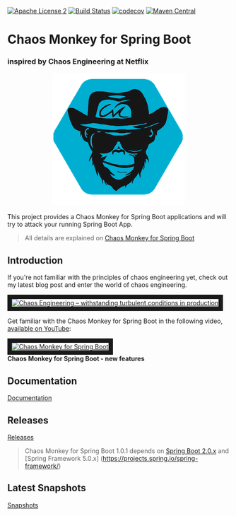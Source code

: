 [![Apache License 2](https://img.shields.io/badge/license-ASF2-blue.svg)](https://www.apache.org/licenses/LICENSE-2.0.txt)
[![Build Status](https://travis-ci.org/codecentric/chaos-monkey-spring-boot.svg?branch=master)](https://travis-ci.org/codecentric/chaos-monkey-spring-boot)
[![codecov](https://codecov.io/gh/codecentric/chaos-monkey-spring-boot/branch/master/graph/badge.svg)](https://codecov.io/gh/codecentric/chaos-monkey-spring-boot)
[![Maven Central](https://maven-badges.herokuapp.com/maven-central/de.codecentric/chaos-monkey-spring-boot/badge.svg)](https://maven-badges.herokuapp.com/maven-central/de.codecentric/chaos-monkey-spring-boot/)
# Chaos Monkey for Spring Boot
### inspired by Chaos Engineering at Netflix

<p align="center">
  <img src="docs/images/sb-chaos-monkey-logo.png">
</p>

This project provides a Chaos Monkey for Spring Boot applications and will try to attack your running Spring Boot App.

>All details are explained on [Chaos Monkey for Spring Boot](https://codecentric.github.io/chaos-monkey-spring-boot/)

## Introduction
If you're not familiar with the principles of chaos engineering yet, check out my latest blog post and enter the world of chaos engineering.

<a href="https://blog.codecentric.de/en/2018/07/chaos-engineering/" target="_blank"><img src="https://pbs.twimg.com/media/DhaRNO7XUAAi00i.jpg" 
alt="Chaos Engineering – withstanding turbulent conditions in production" width="260" height="155" border="10" /></a><br>

Get familiar with the Chaos Monkey for Spring Boot in the following video, <a href="https://goo.gl/r2Tmig" target="_blank">available on YouTube</a>:

<a href="https://goo.gl/r2Tmig" target="_blank"><img src="https://i.ytimg.com/vi/7sQiIR9qCdA/maxresdefault.jpg" 
alt="Chaos Monkey for Spring Boot" width="260" height="155" border="10" /></a><br>
**Chaos Monkey for Spring Boot - new features**


## Documentation
[Documentation](https://codecentric.github.io/chaos-monkey-spring-boot/#docs)

## Releases
[Releases](https://codecentric.github.io/chaos-monkey-spring-boot/#releases)

>Chaos Monkey for Spring Boot 1.0.1 depends on [Spring Boot 2.0.x](https://projects.spring.io/spring-boot/) and [Spring Framework 5.0.x]
(https://projects.spring.io/spring-framework/)


## Latest Snapshots
[Snapshots](https://codecentric.github.io/chaos-monkey-spring-boot/#snapshots)
